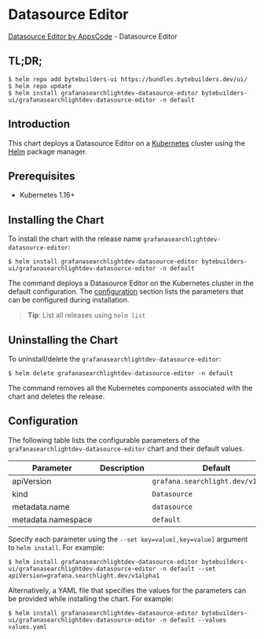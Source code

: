 # Datasource Editor

[Datasource Editor by AppsCode](https://byte.builders) - Datasource Editor

## TL;DR;

```console
$ helm repo add bytebuilders-ui https://bundles.bytebuilders.dev/ui/
$ helm repo update
$ helm install grafanasearchlightdev-datasource-editor bytebuilders-ui/grafanasearchlightdev-datasource-editor -n default
```

## Introduction

This chart deploys a Datasource Editor on a [Kubernetes](http://kubernetes.io) cluster using the [Helm](https://helm.sh) package manager.

## Prerequisites

- Kubernetes 1.16+

## Installing the Chart

To install the chart with the release name `grafanasearchlightdev-datasource-editor`:

```console
$ helm install grafanasearchlightdev-datasource-editor bytebuilders-ui/grafanasearchlightdev-datasource-editor -n default
```

The command deploys a Datasource Editor on the Kubernetes cluster in the default configuration. The [configuration](#configuration) section lists the parameters that can be configured during installation.

> **Tip**: List all releases using `helm list`

## Uninstalling the Chart

To uninstall/delete the `grafanasearchlightdev-datasource-editor`:

```console
$ helm delete grafanasearchlightdev-datasource-editor -n default
```

The command removes all the Kubernetes components associated with the chart and deletes the release.

## Configuration

The following table lists the configurable parameters of the `grafanasearchlightdev-datasource-editor` chart and their default values.

|     Parameter      | Description |              Default               |
|--------------------|-------------|------------------------------------|
| apiVersion         |             | `grafana.searchlight.dev/v1alpha1` |
| kind               |             | `Datasource`                       |
| metadata.name      |             | `datasource`                       |
| metadata.namespace |             | `default`                          |


Specify each parameter using the `--set key=value[,key=value]` argument to `helm install`. For example:

```console
$ helm install grafanasearchlightdev-datasource-editor bytebuilders-ui/grafanasearchlightdev-datasource-editor -n default --set apiVersion=grafana.searchlight.dev/v1alpha1
```

Alternatively, a YAML file that specifies the values for the parameters can be provided while
installing the chart. For example:

```console
$ helm install grafanasearchlightdev-datasource-editor bytebuilders-ui/grafanasearchlightdev-datasource-editor -n default --values values.yaml
```
